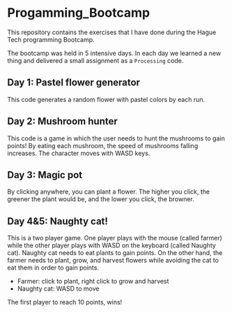 # Progamming_Bootcamp

This repository contains the 
exercises that I have done during the Hague Tech programming Bootcamp.

The bootcamp was held in 5 intensive days. In each day we learned a new thing and delivered a small assignment as a `Processing` code.

## Day 1: Pastel flower generator

This code generates a random flower with pastel colors by each run.

## Day 2: Mushroom hunter

This code is a game in which the user needs to hunt the mushrooms to gain points! By eating each mushroom, the speed of mushrooms falling increases.
The character moves with WASD keys.

## Day 3: Magic pot

By clicking anywhere, you can plant a flower. The higher you click, the greener the plant would be, and the lower you click, the browner.

## Day 4&5: Naughty cat!

This is a two player game. One player plays with the mouse (called farmer) while the other player plays with WASD on the keyboard (called Naughty cat).
Naughty cat needs to eat plants to gain points. On the other hand, the farmer needs to plant, grow, and harvest flowers while avoiding the cat to eat them in order to gain points.

 - Farmer: click to plant, right click to grow and harvest
 - Naughty cat: WASD to move

The first player to reach 10 points, wins!